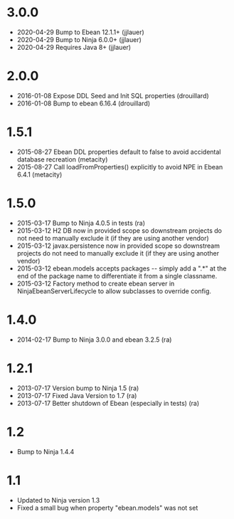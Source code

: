3.0.0
=====

 * 2020-04-29 Bump to Ebean 12.1.1+ (jjlauer)
 * 2020-04-29 Bump to Ninja 6.0.0+ (jjlauer)
 * 2020-04-29 Requires Java 8+ (jjlauer)

2.0.0
=====

 * 2016-01-08 Expose DDL Seed and Init SQL properties (drouillard)
 * 2016-01-08 Bump to ebean 6.16.4 (drouillard)

1.5.1
=====

 * 2015-08-27 Ebean DDL properties default to false to avoid accidental database recreation (metacity)
 * 2015-08-27 Call loadFromProperties() explicitly to avoid NPE in Ebean 6.4.1 (metacity)

1.5.0
=====

 * 2015-03-17 Bump to Ninja 4.0.5 in tests (ra) 
 * 2015-03-12 H2 DB now in provided scope so downstream projects do not need to manually
   exclude it (if they are using another vendor)
 * 2015-03-12 javax.persistence now in provided scope so downstream projects do not need to manually
   exclude it (if they are using another vendor)
 * 2015-03-12 ebean.models accepts packages -- simply add a ".*" at the end of the package
   name to differentiate it from a single classname.
 * 2015-03-12 Factory method to create ebean server in NinjaEbeanServerLifecycle
   to allow subclasses to override config.

1.4.0
=====

 * 2014-02-17 Bump to Ninja 3.0.0 and ebean 3.2.5 (ra)

1.2.1
=====

 * 2013-07-17 Version bump to Ninja 1.5 (ra)
 * 2013-07-17 Fixed Java Version to 1.7 (ra)
 * 2013-07-17 Better shutdown of Ebean (especially in tests) (ra)
 
 
1.2
===

 * Bump to Ninja 1.4.4

1.1
===

 * Updated to Ninja version 1.3
 * Fixed a small bug when property "ebean.models" was not set
